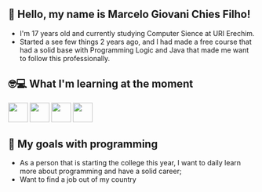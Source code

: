 ## 👾 Hello, my name is Marcelo Giovani Chies Filho!
- I'm 17 years old and currently studying Computer Sience at URI Erechim. 
- Started a see few things 2 years ago, and I had made a free course that had a solid base with Programming Logic and Java that made me want to follow this professionally.

## 🤓💻 What I'm learning at the moment
<img src="https://cdn.jsdelivr.net/gh/devicons/devicon@latest/icons/python/python-original.svg" height= "40" width = "40"/>  <img src="https://cdn.jsdelivr.net/gh/devicons/devicon@latest/icons/javascript/javascript-original.svg" height= "40" width = "40" />  <img src="https://cdn.jsdelivr.net/gh/devicons/devicon@latest/icons/html5/html5-original.svg" height= "40" width = "40" />  <img src="https://cdn.jsdelivr.net/gh/devicons/devicon@latest/icons/css3/css3-original.svg" height= "40" width = "40" />  

## 🎯 My goals with programming
- As a person that is starting the college this year, I want to daily learn more about programming and have a solid career;
- Want to find a job out of my country
            
